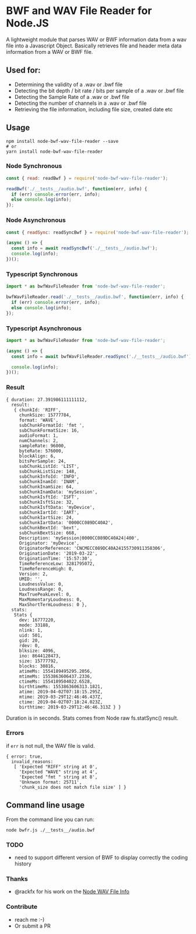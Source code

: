 # BWF and WAV File Reader for Node.JS

A lightweight module that parses WAV or BWF information data from a wav file into a Javascript Object. Basically retrieves file and header meta data information from a WAV or BWF file.

## Used for:

- Determining the validity of a .wav or .bwf file
- Detecting the bit depth / bit rate / bits per sample of a .wav or .bwf file
- Detecting the Sample Rate of a .wav or .bwf file
- Detecting the number of channels in a .wav or .bwf file
- Retrieving the file information, including file size, created date etc

## Usage

```
npm install node-bwf-wav-file-reader --save
# or
yarn install node-bwf-wav-file-reader
```

### Node Synchronous

```javascript
const { read: readBwf } = require('node-bwf-wav-file-reader');

readBwf('./__tests__/audio.bwf', function(err, info) {
  if (err) console.error(err, info);
  else console.log(info);
});
```

### Node Asynchronous

```javascript
const { readSync: readSyncBwf } = require('node-bwf-wav-file-reader');

(async () => {
  const info = await readSyncBwf('./__tests__/audio.bwf');
  console.log(info);
})();
```

### Typescript Synchronous

```typescript
import * as bwfWavFileReader from 'node-bwf-wav-file-reader';

bwfWavFileReader.read('./__tests__/audio.bwf', function(err, info) {
  if (err) console.error(err, info);
  else console.log(info);
});
```

### Typescript Asynchronous

```typescript
import * as bwfWavFileReader from 'node-bwf-wav-file-reader';

(async () => {
  const info = await bwfWavFileReader.readSync('./__tests__/audio.bwf');

  console.log(info);
})();
```

### Result

```
{ duration: 27.391986111111112,
  result:
   { chunkId: 'RIFF',
     chunkSize: 15777784,
     format: 'WAVE',
     subChunkFormatId: 'fmt ',
     subChunkFormatSize: 16,
     audioFormat: 1,
     numChannels: 2,
     sampleRate: 96000,
     byteRate: 576000,
     blockAlign: 6,
     bitsPerSample: 24,
     subChunkListId: 'LIST',
     subChunkListSize: 148,
     subChunkInfoId: 'INFO',
     subChunkInamId: 'INAM',
     subChunkInamSize: 64,
     subChunkInamData: 'mySession',
     subChunkIsftId: 'ISFT',
     subChunkIsftSize: 32,
     subChunkIsftData: 'myDevice',
     subChunkIartId: 'IART',
     subChunkIartSize: 24,
     subChunkIartData: '0000CC089DC40A2',
     subChunkBextId: 'bext',
     subChunkBextSize: 668,
     Description: 'mySession|0000CC089DC40A24|400',
     Originator: 'myDevice',
     OriginatorReference: 'CNCMECC089DC40A24155730911358306',
     OriginationDate: '2019-03-22',
     OriginationTime: '15:57:30',
     TimeReferenceLow: 3281795072,
     TimeReferenceHigh: 0,
     Version: 2,
     UMID: '',
     LoudnessValue: 0,
     LoudnessRange: 0,
     MaxTruePeakLevel: 0,
     MaxMomentaryLoudness: 0,
     MaxShortTermLoudness: 0 },
  stats:
   Stats {
     dev: 16777220,
     mode: 33188,
     nlink: 1,
     uid: 501,
     gid: 20,
     rdev: 0,
     blksize: 4096,
     ino: 8644128473,
     size: 15777792,
     blocks: 30816,
     atimeMs: 1554189495295.2056,
     mtimeMs: 1553863606437.2336,
     ctimeMs: 1554189504022.6528,
     birthtimeMs: 1553863606313.1821,
     atime: 2019-04-02T07:18:15.295Z,
     mtime: 2019-03-29T12:46:46.437Z,
     ctime: 2019-04-02T07:18:24.023Z,
     birthtime: 2019-03-29T12:46:46.313Z } }
```

Duration is in seconds. Stats comes from Node raw fs.statSync() result.

### Errors

if `err` is not null, the WAV file is valid.

```
{ error: true,
  invalid_reasons:
   [ 'Expected "RIFF" string at 0',
     'Expected "WAVE" string at 4',
     'Expected "fmt " string at 8',
     'Unknwon format: 25711',
     'chunk_size does not match file size' ] }
```

## Command line usage

From the command line you can run:

```
node bwfr.js ./__tests__/audio.bwf
```

### TODO

- need to support different version of BWF to display correctly the coding history

### Thanks

- @rackfx for his work on the [Node WAV File Info](https://github.com/rackfx/Node-WAV-File-Info)

### Contribute

- reach me :-)
- Or submit a PR
